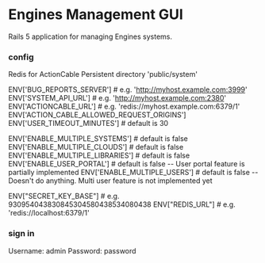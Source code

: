 # Engines Management GUI

Rails 5 application for managing Engines systems.

### config
Redis for ActionCable
Persistent directory 'public/system'

ENV['BUG_REPORTS_SERVER'] # e.g. 'http://myhost.example.com:3999'
ENV['SYSTEM_API_URL'] # e.g. 'http://myhost.example.com:2380'
ENV['ACTIONCABLE_URL'] # e.g. 'redis://myhost.example.com:6379/1'
ENV['ACTION_CABLE_ALLOWED_REQUEST_ORIGINS']
ENV['USER_TIMEOUT_MINUTES'] # default is 30

ENV['ENABLE_MULTIPLE_SYSTEMS'] # default is false
ENV['ENABLE_MULTIPLE_CLOUDS'] # default is false
ENV['ENABLE_MULTIPLE_LIBRARIES'] # default is false
ENV['ENABLE_USER_PORTAL'] # default is false -- User portal feature is partially implemented
ENV['ENABLE_MULTIPLE_USERS'] # default is false -- Doesn't do anything. Multi user feature is not implemented yet

ENV["SECRET_KEY_BASE"] # e.g. 930954043830845304580438534080438
ENV["REDIS_URL"] # e.g. 'redis://localhost:6379/1'

### sign in
Username: admin
Password: password
